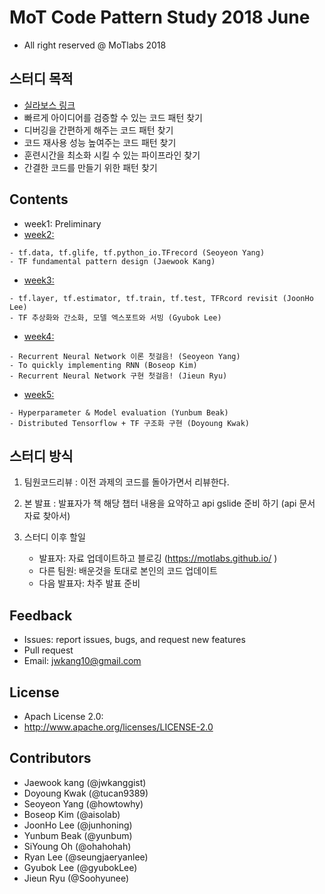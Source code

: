 MoT Code Pattern Study 2018 June
==================================
- All right reserved @ MoTlabs 2018


## 스터디 목적
- [실라보스 링크](https://motlabs.github.io/2018-06-08/syllabus/)
- 빠르게 아이디어를 검증할 수 있는 코드 패턴 찾기
- 디버깅을 간편하게 해주는 코드 패턴 찾기
- 코드 재사용 성능 높여주는 코드 패턴 찾기
- 훈련시간을 최소화 시킬 수 있는 파이프라인 찾기
- 간결한 코드를 만들기 위한 패턴 찾기

## Contents
- week1: Preliminary 
- [week2:](https://motlabs.github.io/2018-06-11/tfpattern-week2/)

```
- tf.data, tf.glife, tf.python_io.TFrecord (Seoyeon Yang)
- TF fundamental pattern design (Jaewook Kang)

```
- [week3:](https://motlabs.github.io/2018-06-19/tfpattern-week3/)

```
- tf.layer, tf.estimator, tf.train, tf.test, TFRcord revisit (JoonHo Lee)
- TF 추상화와 간소화, 모델 엑스포트와 서빙 (Gyubok Lee)

```
- [week4:](https://motlabs.github.io/2018-06-30/tfpattern-week4/)


```
- Recurrent Neural Network 이론 첫걸음! (Seoyeon Yang)
- To quickly implementing RNN (Boseop Kim)
- Recurrent Neural Network 구현 첫걸음! (Jieun Ryu)

```
- [week5:](https://motlabs.github.io/2018-06-30/tfpattern-week5/)

```
- Hyperparameter & Model evaluation (Yunbum Beak)
- Distributed Tensorflow + TF 구조화 구현 (Doyoung Kwak)

```

## 스터디 방식
1) 팀원코드리뷰 : 이전 과제의 코드를 돌아가면서 리뷰한다.
2) 본 발표 : 발표자가 책 해당 챕터 내용을 요약하고 api gslide 준비 하기 (api 문서 자료 찾아서)

3) 스터디 이후 할일 
    - 발표자: 자료 업데이트하고 블로깅 (https://motlabs.github.io/ )
    - 다른 팀원: 배운것을 토대로 본인의 코드 업데이트
    - 다음 발표자: 차주 발표 준비
    
    
## Feedback 
- Issues: report issues, bugs, and request new features
- Pull request
- Email: jwkang10@gmail.com

## License
- Apach License 2.0: 
- http://www.apache.org/licenses/LICENSE-2.0


## Contributors
- Jaewook kang (@jwkanggist)
- Doyoung Kwak (@tucan9389)
- Seoyeon Yang (@howtowhy)
- Boseop Kim   (@aisolab)
- JoonHo Lee   (@junhoning)
- Yunbum Beak  (@yunbum)
- SiYoung Oh   (@ohahohah)
- Ryan Lee     (@seungjaeryanlee)
- Gyubok Lee   (@gyubokLee)
- Jieun Ryu    (@Soohyunee)